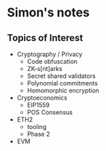 # Simon's notes

## Topics of Interest
- Cryptography / Privacy
    - Code obfuscation
    - ZK-s[nt]arks
    - Secret shared validators
    - Polynomial commitments
    - Homomorphic encryption
- Cryptoeconomics
    - EIP1559
    - POS Consensus
- ETH2
    - tooling
    - Phase 2
- EVM